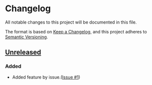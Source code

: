 # Changelog
All notable changes to this project will be documented in this file.

The format is based on [Keep a Changelog](https://keepachangelog.com/en/1.0.0/),
and this project adheres to [Semantic Versioning](https://semver.org/spec/v2.0.0.html).

## [Unreleased]

### Added

- Added feature by issue.([Issue #1](https://github.com/overdrive1708/MagonoteToolkit/issues/1))

[Unreleased]: https://github.com/overdrive1708/MagonoteToolkit
